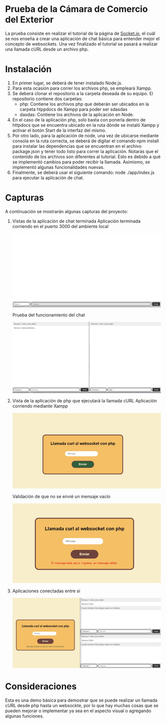 # Prueba de la Cámara de Comercio del Exterior
La prueba consiste en realizar el tutorial de la página de [Socket.io](https://socket.io/get-started/chat), el cuál se nos enseña a crear una aplicación de chat básica para entender mejor el concepto de websockets. Una vez finalizado el tutorial se pasará a realizar una llamada cURL desde un archivo php.


# Instalación
1. En primer lugar, se deberá de tener instalado Node.js.
2. Para esta ocasión para correr los archivos php, se empleará Xampp.
3. Se deberá clonar el repositorio a la carpeta deseada de su equipo. El repositorio contiene dos carpetas:
   <ul>
      <li>php: Contiene los archivos php que deberán ser ubicados en la carpeta htppdocs de Xampp para poder ser sdasdas</li>
      <li>dasdas: Contiene los archivos de la aplicación en Node.</li>
   </ul> 
5. En el caso de la aplicación php, solo basta con ponerla dentro de httpdocs que se encuentra ubicado en la ruta dónde se instaló Xampp y activar el botón Start de la interfaz del mismo.
6. Por otro lado, para la aplicación de node, una vez de ubicarse mediante consola en la ruta correcta, se deberá de digitar el comando npm install para instalar las dependencias que se encuentran en el archivo package.json y tener todo listo para correr la aplicación. Notarás que el contenido de los archivos son diferentes al tutorial. Esto es debido a qué se implementó cambios para poder recibir la llamada. Asimismo, se implementó algunas funcionalidades nuevas.
7. Finalmente, se deberá usar el siguiente comando: node ./app/index.js para ejecutar la aplicación de chat.


# Capturas
A continuación se mostrarán algunas capturas del proyecto:

1. Vistas de la aplicación de chat terminada
   Aplicación terminada corriendo en el puerto 3000 del ambiente local
   
   <p align="center">
     <img src="screenshots/vistaChat.JPG" alt="Vista del chat">
   </p>


   Prueba del funcionamiento del chat
   
   <p align="center">
     <img src="screenshots/vistaChatConDialogo.JPG" alt="Vista del chat con dialogo">
   </p>

2. Vista de la aplicación de php que ejecutará la llamada cURL
   Aplicación corriendo mediante Xampp
   
   <p align="center">
     <img src="screenshots/vistaFormularioPhp.JPG" alt="Vista de la app de php">
   </p>

   Validación de que no se envié un mensaje vacío
   
   <p align="center">
     <img src="screenshots/vistaFormularioPhpDatosVacios.JPG" alt="Vista de la app de php">
   </p>

3. Aplicaciones conectadas entre sí
  
   <p align="center">
     <img src="screenshots/llamadaCurlExitosa.JPG" alt="Vista app funcionando">
   </p>


# Consideraciones
Esta es una demo básica para demostrar que se puede realizar un llamada cURL desde php hasta un websockte, por lo que hay muchas cosas que se pueden mejorar o implementar ya sea en el aspecto visual o agregando algunas funciones.
